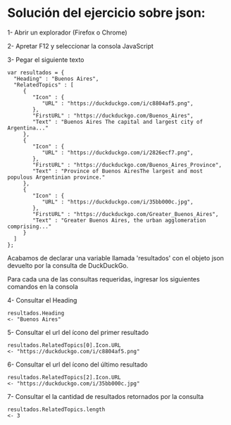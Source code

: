 # Solución del ejercicio sobre json:

1- Abrir un explorador (Firefox o Chrome)

2- Apretar F12 y seleccionar la consola JavaScript

3- Pegar el siguiente texto

```
var resultados = {
  "Heading" : "Buenos Aires",
  "RelatedTopics" : [
     {
        "Icon" : {
           "URL" : "https://duckduckgo.com/i/c8804af5.png",
        },
        "FirstURL" : "https://duckduckgo.com/Buenos_Aires",
        "Text" : "Buenos Aires The capital and largest city of Argentina..."
     },
     {
        "Icon" : {
           "URL" : "https://duckduckgo.com/i/2826ecf7.png",
        },
        "FirstURL" : "https://duckduckgo.com/Buenos_Aires_Province",
        "Text" : "Province of Buenos AiresThe largest and most populous Argentinian province."
     },
     {
        "Icon" : {
           "URL" : "https://duckduckgo.com/i/35bb000c.jpg",
        },
        "FirstURL" : "https://duckduckgo.com/Greater_Buenos_Aires",
        "Text" : "Greater Buenos Aires, the urban agglomeration comprising..."
     }
  ]
};
```

Acabamos de declarar una variable llamada 'resultados' con el objeto json devuelto por la consulta de DuckDuckGo.

Para cada una de las consultas requeridas, ingresar los siguientes comandos en la consola

4- Consultar el Heading

```
resultados.Heading
<- "Buenos Aires"
```

5- Consultar el url del ícono del primer resultado

```
resultados.RelatedTopics[0].Icon.URL
<- "https://duckduckgo.com/i/c8804af5.png"
```

6- Consultar el url del ícono del último resultado

```
resultados.RelatedTopics[2].Icon.URL
<- "https://duckduckgo.com/i/35bb000c.jpg"
```

7- Consultar el la cantidad de resultados retornados por la consulta

```
resultados.RelatedTopics.length
<- 3
```

